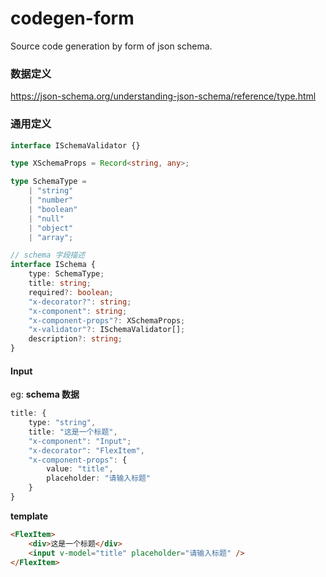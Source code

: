 # codegen-form

Source code generation by form of json schema.

### 数据定义

https://json-schema.org/understanding-json-schema/reference/type.html

### 通用定义

```TypeScript
interface ISchemaValidator {}

type XSchemaProps = Record<string, any>;

type SchemaType =
    | "string"
    | "number"
    | "boolean"
    | "null"
    | "object"
    | "array";

// schema 字段描述
interface ISchema {
    type: SchemaType;
    title: string;
    required?: boolean;
    "x-decorator?": string;
    "x-component": string;
    "x-component-props"?: XSchemaProps;
    "x-validator"?: ISchemaValidator[];
    description?: string;
}

```

#### Input

eg:
**schema 数据**

```TypeScript
title: {
    type: "string",
    title: "这是一个标题",
    "x-component": "Input";
    "x-decorator": "FlexItem",
    "x-component-props": {
        value: "title",
        placeholder: "请输入标题"
    }
}
```

**template**

```html
<FlexItem>
    <div>这是一个标题</div>
    <input v-model="title" placeholder="请输入标题" />
</FlexItem>
```

